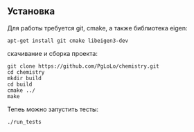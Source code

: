 ## Установка

Для работы требуется git, cmake, а также библиотека eigen:
```
apt-get install git cmake libeigen3-dev
```

скачивание и сборка проекта:
```
git clone https://github.com/PgLoLo/chemistry.git
cd chemistry
mkdir build
cd build
cmake ../
make
```

Тепеь можно запустить тесты:
```
./run_tests
```
